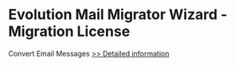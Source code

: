 # Evolution Mail Migrator Wizard - Migration License
Convert Email Messages
[>> Detailed information](https://secure.shareit.com/shareit/product.html?productid=300971820&affiliateid=200057808)
